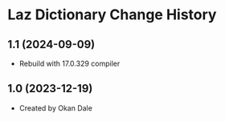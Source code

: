Laz Dictionary Change History
====================

1.1 (2024-09-09)
----------------
* Rebuild with 17.0.329 compiler

1.0 (2023-12-19)
----------------
* Created by Okan Dale
